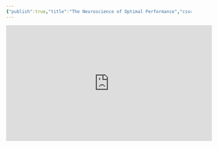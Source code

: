 ```yaml
---
{"publish":true,"title":"The Neuroscience of Optimal Performance","cssclasses":""}
---
```




<iframe width="560" height="315" src="https://www.youtube.com/embed/2ekdc6jCu2E" title="YouTube video player" frameborder="0" allow="accelerometer; autoplay; clipboard-write; encrypted-media; gyroscope; picture-in-picture" allowfullscreen></iframe>

